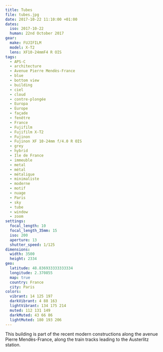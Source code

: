 ```yaml
---
title: Tubes
file: tubes.jpg
date: 2017-10-22 11:10:00 +01:00
dates:
  iso: 2017-10-22
  human: 22nd October 2017
gear:
  make: FUJIFILM
  model: X-T2
  lens: XF10-24mmF4 R OIS
tags:
  - APS-C
  - architecture
  - Avenue Pierre Mendès-France
  - blue
  - bottom view
  - building
  - ciel
  - cloud
  - contre-plongée
  - Europa
  - Europe
  - façade
  - fenêtre
  - France
  - Fujifilm
  - Fujifilm X-T2
  - Fujinon
  - Fujinon XF 10-24mm f/4.0 R OIS
  - grey
  - hybrid
  - Ile de France
  - immeuble
  - metal
  - métal
  - métalique
  - minimaliste
  - moderne
  - motif
  - nuage
  - Paris
  - sky
  - tube
  - window
  - zoom
settings:
  focal_length: 10
  focal_length_35mm: 15
  iso: 200
  aperture: 13
  shutter_speed: 1/125
dimensions:
  width: 3500
  height: 2334
geo:
  latitude: 48.836933333333334
  longitude: 2.370855
  map: true
  country: France
  city: Paris
colors:
  vibrant: 14 125 197
  darkVibrant: 4 88 163
  lightVibrant: 134 175 214
  muted: 112 131 149
  darkMuted: 43 66 86
  lightMuted: 180 193 206
---
```


This building is part of the recent modern constructions along the avenue Pierre Mendès-France, along the train tracks leading to the Austerlitz station.
